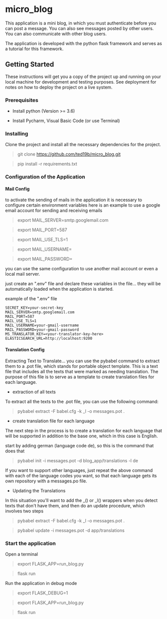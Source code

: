 # micro_blog

This application is a mini blog, in which you must authenticate before you can post a message. 
You can also see messages posted by other users. You can also communicate with other blog users.

The application is developed with the python flask framework and serves as a tutorial for this framework.

## Getting Started

These instructions will get you a copy of the project up and running on your local machine for development and testing purposes. 
See deployment for notes on how to deploy the project on a live system.

### Prerequisites

* Install python (Version >= 3.6)

* Install Pycharm, Visual Basic Code (or use Terminal)

### Installing

Clone the project and install all the necessary dependencies for the project.

> git clone https://github.com/ted19b/micro_blog.git

> pip install -r requirements.txt

### Configuration of the Application

#### Mail Config
to activate the sending of mails in the application it is necessary to configure certain environment variables 
 here is an example to use a google email account for sending and receiving emails  

> export MAIL_SERVER=smtp.googlemail.com

> export MAIL_PORT=587

> export MAIL_USE_TLS=1

>export MAIL_USERNAME=<your-gmail-username>

>export MAIL_PASSWORD=<your-gmail-password>

you can use the same configuration to use another mail account or even a local mail server.

just create an ".env" file and declare these variables in the file... they will be automatically loaded when the application is started.

example of the ".env" file
    
    SECRET_KEY=your-secret-key
    MAIL_SERVER=smtp.googlemail.com
    MAIL_PORT=587
    MAIL_USE_TLS=1
    MAIL_USERNAME=your-gmail-username
    MAIL_PASSWORD=your-gmail-password
    MS_TRANSLATOR_KEY=<your-translator-key-here>
    ELASTICSEARCH_URL=http://localhost:9200

#### Translation Config
Extracting Text to Translate...
you can use the pybabel command to extract them to a .pot file, which stands for portable object template. This is a text file that includes all the texts that were marked as needing translation. The purpose of this file is 
to serve as a template to create translation files for each language.

+ extraction of all texts

To extract all the texts to the .pot file, you can use the following command:

> pybabel extract -F babel.cfg -k _l -o messages.pot .

+ create translation file for each language

The next step in the process is to create a translation for each language that will be supported in addition to the base one, which in this case is English.

start by adding german (language code de), so this is the command that does that

> pybabel init -i messages.pot -d blog_app/translations -l de

If you want to support other languages, just repeat the above command with each of the language codes you want, so that each language gets its own repository with a messages.po file.


+ Updating the Translations

In this situation you'll want to add the _() or _l() wrappers when you detect texts that don't have them, and then do an update procedure, which involves two steps

> pybabel extract -F babel.cfg -k _l -o messages.pot .

> pybabel update -i messages.pot -d app/translations

### Start the application

Open a terminal 

> export FLASK_APP=run_blog.py

> flask run

Run the application in debug mode 
> export FLASK_DEBUG=1

> export FLASK_APP=run_blog.py

> flask run




